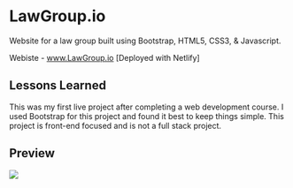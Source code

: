 # LawGroup.io

Website for a law group built using Bootstrap, HTML5, CSS3, & Javascript.

Webiste - www.LawGroup.io [Deployed with Netlify]

## Lessons Learned
This was my first live project after completing a web development course. I used Bootstrap for this project and found it best to keep things simple. This project is front-end focused and is not a full stack project.

## Preview

![](assets/demo.gif)
